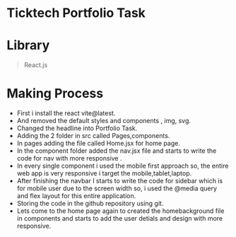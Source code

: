# Ticktech Portfolio Task
# Library
> React.js
# Making Process
- First i install the react vite@latest.
- And removed the default styles and components , img, svg.
- Changed the headline into Portfolio Task.
- Adding the 2 folder in src called Pages,components.
- In pages adding the file called Home.jsx for home page.
- In the component folder added the nav.jsx file and starts to write the code for nav with more responsive .
- In every single component i used the mobile first approach so, the entire web app is very responsive i target the mobile,tablet,laptop.
- After finishing the navbar I starts to write the code for sidebar which is for mobile user due to the screen width so, i used the @media query and flex layout for this entire application.
- Storing the code in the github repository using git.
- Lets come to the home page again to created the homebackground file in components and starts to add the user detials and design with more responsive.
